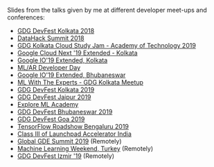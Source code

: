 Slides from the talks given by me at different developer meet-ups and conferences: 

- [GDG DevFest Kolkata 2018](http://devfest18.gdgkolkata.org/speakers)
- [DataHack Summit 2018](https://www.analyticsvidhya.com/datahack-summit-2018/speakers/sayak-paul/)
- [GDG Kolkata Cloud Study Jam - Academy of Technology 2019](https://www.meetup.com/GDG-Kolkata/events/260376495/?rv=ea1_v2&_xtd=gatlbWFpbF9jbGlja9oAJGM5NjRlNTFkLTA5OTUtNDkyZC1hMDNjLWIyZjM4YzczMDQwYg) 
- [Google Cloud Next '19 Extended - Kolkata](https://www.meetup.com/GDG-Kolkata/events/260592925/?rv=ea1_v2&_xtd=gatlbWFpbF9jbGlja9oAJDFiMmI0YTBkLTJjMjMtNDdiNC04N2M1LTE4N2YyNDBlOTFiYg)
- [Google IO'19 Extended, Kolkata](https://www.google.com/url?q=https%3A%2F%2Fwww.meetup.com%2FGDG-Kolkata%2Fevents%2F261068613%2F&sa=D&sntz=1&usg=AFQjCNFVgksGT5O5g1crBtzY4yVwzL7ytA)
- [ML/AR Developer Day](https://www.meetup.com/GDG-Kolkata/events/261645026/)
- [Google IO'19 Extended, Bhubaneswar](https://www.meetup.com/GDG-Bhubaneswar/events/260798274/)
- [ML With The Experts - GDG Kolkata Meetup](https://www.meetup.com/GDG-Kolkata/events/262780353/)
- [GDG DevFest Kolkata 2019](http://devfest.gdgkolkata.org)
- [GDG DevFest Jaipur 2019](https://www.meetup.com/GDG-Jaipur/events/263590039/)
- [Explore ML Academy](https://events.withgoogle.com/explore-ml-in/)
- [GDG DevFest Bhubaneswar 2019](https://www.meetup.com/GDG-Bhubaneswar/events/262747492/)
- [GDG DevFest Goa 2019](https://www.meetup.com/GoogleGoa/events/264790819/)
- [TensorFlow Roadshow Bengaluru 2019](bit.ly/tf-roadshow)
- [Class III of Launchpad Accelerator India](https://india.googleblog.com/2019/08/inviting-applications-for-class-3-of.html)
- [Global GDE Summit 2019](https://twitter.com/GoogleDevExpert/status/1186503714309165056?s=20) (Remotely)
- [Machine Learning Weekend, Turkey](https://twitter.com/hashtag/MachineLearningWeekend) (Remotely)
- [GDG DevFest Izmir '19](https://gdgizmir.org) (Remotely)
